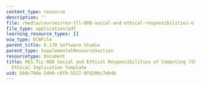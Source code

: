 ```yaml
---
content_type: resource
description: ''
file: /media/courses/res-tll-008-social-and-ethical-responsibilities-of-computing-serc-fall-2021/bb0c708e54b0c8fb55270fd206c7eb4b_MITRESTLL-008F21-6170ethical.pdf
file_type: application/pdf
learning_resource_types: []
ocw_type: OCWFile
parent_title: 6.170 Software Studio
parent_type: SupplementalResourceSection
resourcetype: Document
title: RES.TLL-008 Social and Ethical Responsibilities of Computing (SERC), 6.170
  Ethical Implication Template
uid: bb0c708e-54b0-c8fb-5527-0fd206c7eb4b
---
```

